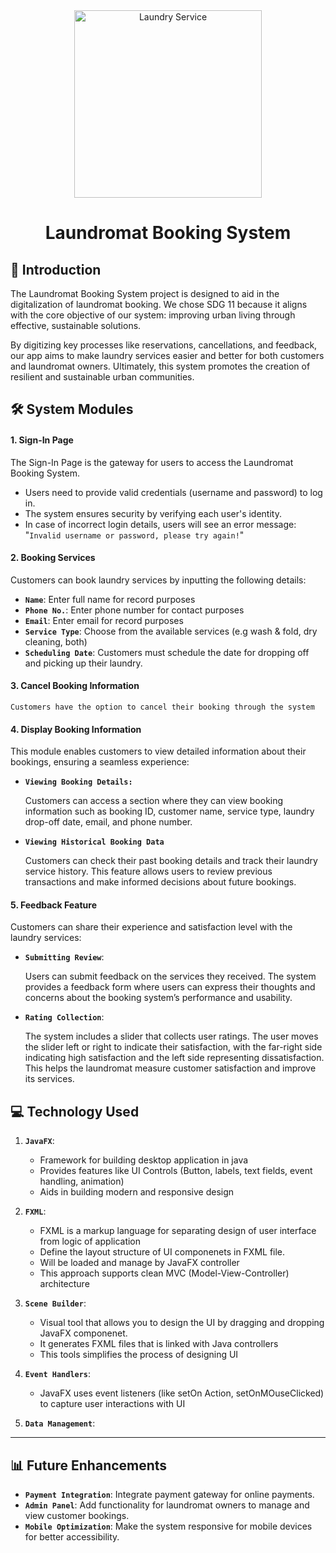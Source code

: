 
<div align="center">
  <img alt="Laundry Service" height="300px" src="https://img.freepik.com/premium-vector/laundry-service-illustration-flat-design_98292-22156.jpg?w=2000">
  
  <h1>Laundromat Booking System</h1>
</div>



## 📜 Introduction 

The Laundromat Booking System project is designed to aid in the digitalization of laundromat booking.
We chose SDG 11 because it aligns with the core objective of our system: improving urban living through effective, sustainable solutions. 

By digitizing key processes like reservations, cancellations, and feedback, our app aims to make laundry services easier and better for both customers and laundromat owners. Ultimately, this system promotes the creation of resilient and sustainable urban communities.

## 🛠️ System Modules

#### 1. **Sign-In Page**

   The Sign-In Page is the gateway for users to access the Laundromat Booking System. 
   - Users need to provide valid credentials (username and password) to log in.
   - The system ensures security by verifying each user's identity.
   - In case of incorrect login details, users will see an error message:
"`Invalid username or password, please try again!`"

#### 2. **Booking Services**
   
   Customers can book laundry services by inputting the following details:
   - **`Name`**: Enter full name for record purposes
   - **`Phone No.`**: Enter phone number for contact purposes
   - **`Email`**: Enter email for record purposes
   - **`Service Type`**: Choose from the available services (e.g wash & fold, dry cleaning, both)
   - **`Scheduling Date`**: Customers must schedule the date for dropping off and picking up their laundry.

#### 3. **Cancel Booking Information**
   
    Customers have the option to cancel their booking through the system

#### 4. **Display Booking Information**

   This module enables customers to view detailed information about their bookings, ensuring a seamless   experience:
   - **`Viewing Booking Details:`**

     Customers can access a section where they can view booking information such as booking ID, customer name, service type, laundry drop-off date, email, and phone number.

   - **`Viewing Historical Booking Data`**
  
     Customers can check their past booking details and track their laundry service history. This feature allows users to review previous transactions and make informed decisions about future bookings.


#### 5. **Feedback Feature**

   Customers can share their experience and satisfaction level with the laundry services:

   - **`Submitting Review`**:
   
     Users can submit feedback on the services they received. The system provides a feedback form where users can express their thoughts and concerns about the booking system’s performance and usability.

   - **`Rating Collection`**:
    
     The system includes a slider that collects user ratings. The user moves the slider left or right to indicate their satisfaction, with the far-right side indicating high satisfaction and the left side representing dissatisfaction. This helps the laundromat measure customer satisfaction and improve its services.

## 💻 Technology Used

1. **`JavaFX`**:

   - Framework for building desktop application in java
   - Provides features like UI Controls (Button, labels, text fields, event handling, animation)
   - Aids in building modern and responsive design

2. **`FXML`**:

   - FXML is a markup language for separating design of user interface from logic of application
   - Define the layout structure of UI componenets in FXML file.
   - Will be loaded and manage by JavaFX controller
   - This approach supports clean MVC (Model-View-Controller) architecture
  
3. **`Scene Builder`**:

   - Visual tool that allows you to design the UI by dragging and dropping JavaFX componenet.
   - It generates FXML files that is linked with Java controllers
   - This tools simplifies the process of designing UI

4. **`Event Handlers`**:

   - JavaFX uses event listeners (like setOn Action, setOnMOuseClicked) to capture user interactions with UI
  
5. **`Data Management`**:

---

## 📊 Future Enhancements

- **`Payment Integration`**: Integrate payment gateway for online payments.
- **`Admin Panel`**: Add functionality for laundromat owners to manage and view customer bookings.
- **`Mobile Optimization`**: Make the system responsive for mobile devices for better accessibility.



